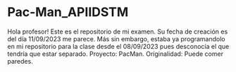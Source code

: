 # Pac-Man_APIIDSTM
Hola profesor!
Este es el repositorio de mi examen. Su fecha de creación es del día 11/09/2023 me parece.
Más sin embargo, estaba ya programandolo en mi repositorio para la clase desde el 08/09/2023
pues desconocía el que tendría que estar separado.
Proyecto: PacMan.
Originalidad: Puede comer paredes.
